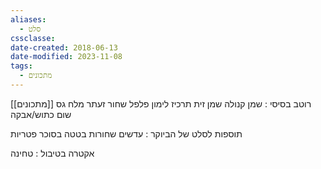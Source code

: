 ```yaml
---
aliases:
  - סלט
cssclasse: 
date-created: 2018-06-13
date-modified: 2023-11-08
tags:
  - מתכונים
---
```

[[מתכונים]]
רוטב בסיסי :
שמן קנולה
שמן זית
תרכיז לימון
פלפל שחור
זעתר
מלח גס
שום כתוש/אבקה

תוספות לסלט של הביוקר :
עדשים שחורות
בטטה בסוכר
פטריות

אקטרה בטיבול :
טחינה
